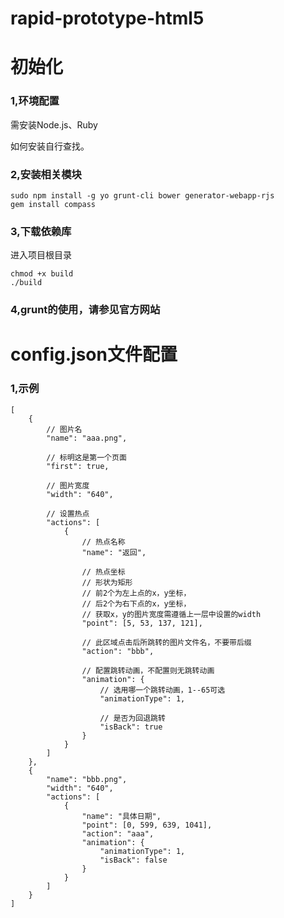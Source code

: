 rapid-prototype-html5
=====================

初始化
=====

### 1,环境配置
需安装Node.js、Ruby

如何安装自行查找。

### 2,安装相关模块
    sudo npm install -g yo grunt-cli bower generator-webapp-rjs
    gem install compass

### 3,下载依赖库
进入项目根目录

    chmod +x build
    ./build

### 4,grunt的使用，请参见官方网站

config.json文件配置
=====

### 1,示例

    [
        {
            // 图片名
            "name": "aaa.png",

            // 标明这是第一个页面
            "first": true,

            // 图片宽度
            "width": "640",

            // 设置热点
            "actions": [
                {
                    // 热点名称
                    "name": "返回",

                    // 热点坐标
                    // 形状为矩形
                    // 前2个为左上点的x，y坐标，
                    // 后2个为右下点的x，y坐标，
                    // 获取x，y的图片宽度需遵循上一层中设置的width
                    "point": [5, 53, 137, 121],

                    // 此区域点击后所跳转的图片文件名，不要带后缀
                    "action": "bbb",

                    // 配置跳转动画，不配置则无跳转动画
                    "animation": {
                        // 选用哪一个跳转动画，1--65可选
                        "animationType": 1,

                        // 是否为回退跳转
                        "isBack": true
                    }
                }
            ]
        },
        {
            "name": "bbb.png",
            "width": "640",
            "actions": [
                {
                    "name": "具体日期",
                    "point": [0, 599, 639, 1041],
                    "action": "aaa",
                    "animation": {
                        "animationType": 1,
                        "isBack": false
                    }
                }
            ]
        }
    ]
